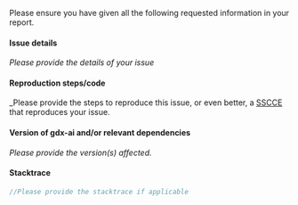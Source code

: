 Please ensure you have given all the following requested information in your report.

#### Issue details
_Please provide the details of your issue_

#### Reproduction steps/code
_Please provide the steps to reproduce this issue, or even better, a [SSCCE](http://sscce.org/) that reproduces your issue.

#### Version of gdx-ai and/or relevant dependencies
_Please provide the version(s) affected._

#### Stacktrace
```java
//Please provide the stacktrace if applicable 
```
